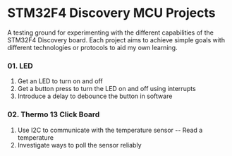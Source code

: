 # STM32F4 Discovery MCU Projects
A testing ground for experimenting with the different capabilities of the STM32F4 Discovery board. 
Each project aims to achieve simple goals with different technologies or protocols to aid my own learning.

### 01. LED
1) Get an LED to turn on and off
2) Get a button press to turn the LED on and off using interrupts
3) Introduce a delay to debounce the button in software 

### 02. Thermo 13 Click Board
1) Use I2C to communicate with the temperature sensor -- Read a temperature
2) Investigate ways to poll the sensor reliably
